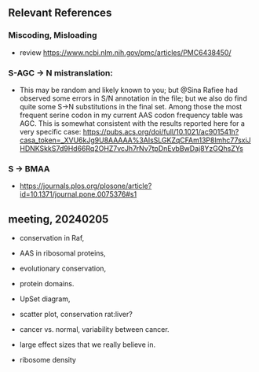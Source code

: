 
## Relevant References

### Miscoding, Misloading

* review https://www.ncbi.nlm.nih.gov/pmc/articles/PMC6438450/


### S-AGC -> N mistranslation:

* This may be random and likely known to you; but @Sina Rafiee had
observed some errors in S/N annotation in the file; but we also do
find quite some S->N substitutions in the final set. Among those the
most frequent serine codon in my current AAS codon frequency table was
AGC. This is somewhat consistent with the results reported here for a
very specific case:
https://pubs.acs.org/doi/full/10.1021/ac901541h?casa_token=_XVU6kJg9U8AAAAA%3AIsSLGKZqCFAm13P8lmhc77sxiJHDNKSkkS7d9Hd66Rq2OHZ7vcJh7rNv7tpDnEvbBwDaj8YzGQhsZYs

### S -> BMAA

* https://journals.plos.org/plosone/article?id=10.1371/journal.pone.0075376#s1


## meeting, 20240205

* conservation in Raf,
* AAS in ribosomal proteins,
* evolutionary conservation,
* protein domains.

* UpSet diagram,
* scatter plot, conservation rat:liver?
* cancer vs. normal, variability between cancer.

* large effect sizes that we really believe in.

* ribosome density
